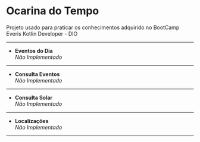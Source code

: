 Ocarina do Tempo
===================================

Projeto usado para praticar os conhecimentos adquirido no BootCamp Everis Kotlin Developer - DIO


-------
* **Eventos do Dia**  
*Não Implementado*
-------	
* **Consulta Eventos**  
*Não Implementado*
-------	
* **Consulta Solar**  
*Não Implementado*
-------
* **Localizações**  
*Não Implementado*
-------
